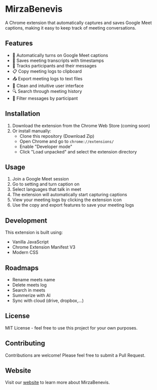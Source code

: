 # MirzaBenevis

A Chrome extension that automatically captures and saves Google Meet captions, making it easy to keep track of meeting conversations.

## Features

- 🎯 Automatically turns on Google Meet captions
- 💾 Saves meeting transcripts with timestamps
- 👥 Tracks participants and their messages
- 📋 Copy meeting logs to clipboard
- 📤 Export meeting logs to text files
- 🎨 Clean and intuitive user interface
- 🔍 Search through meeting history
- 👤 Filter messages by participant

## Installation

1. Download the extension from the Chrome Web Store (coming soon)
2. Or install manually:
   - Clone this repository (Download Zip)
   - Open Chrome and go to `chrome://extensions/`
   - Enable "Developer mode"
   - Click "Load unpacked" and select the extension directory

## Usage

1. Join a Google Meet session
2. Go to setting and turn caption on 
3. Select languages that talk in meet 
4. The extension will automatically start capturing captions
5. View your meeting logs by clicking the extension icon
6. Use the copy and export features to save your meeting logs

## Development

This extension is built using:
- Vanilla JavaScript
- Chrome Extension Manifest V3
- Modern CSS

## Roadmaps
- Rename meets name
- Delete meets log
- Search in meets
- Summerize with AI
- Sync with cloud (drive, dropbox,...)


## License

MIT License - feel free to use this project for your own purposes.

## Contributing

Contributions are welcome! Please feel free to submit a Pull Request.

## Website

Visit our [website](https://amirhhp.github.io/mirzabenevis2/) to learn more about MirzaBenevis. 